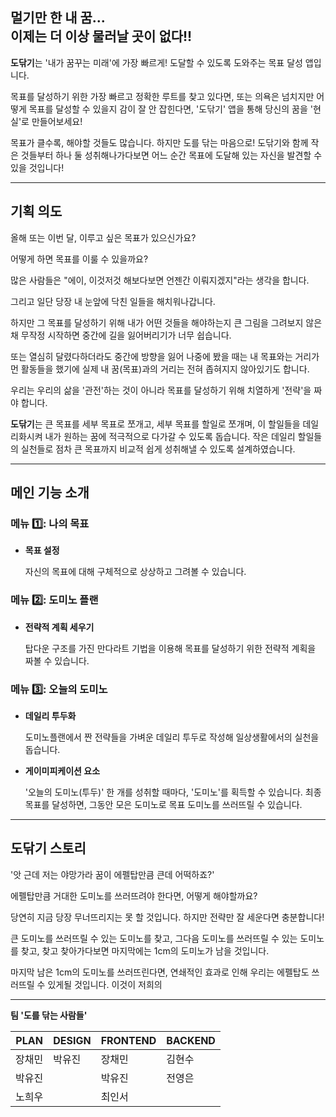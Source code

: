 ## 멀기만 한 내 꿈... </br>이제는 더 이상 물러날 곳이 없다!!

**도닦기**는 '내가 꿈꾸는 미래'에 가장 빠르게! 도달할 수 있도록 도와주는 목표 달성 앱입니다. 

목표를 달성하기 위한 가장 빠르고 정확한 루트를 찾고 있다면, 또는 의욕은 넘치지만 어떻게 목표를 달성할 수 있을지 감이 잘 안 잡힌다면, '도닦기' 앱을 통해 당신의 꿈을 '현실'로 만들어보세요!  

목표가 클수록, 해야할 것들도 많습니다. 하지만 도를 닦는 마음으로! 도닦기와 함께 작은 것들부터 하나 둘 성취해나가다보면 어느 순간 목표에 도달해 있는 자신을 발견할 수 있을 것입니다!



---

## **기획 의도**

올해 또는 이번 달, 이루고 싶은 목표가 있으신가요?

어떻게 하면 목표를 이룰 수 있을까요?

많은 사람들은 "에이, 이것저것 해보다보면 언젠간 이뤄지겠지"라는 생각을 합니다. 

그리고 일단 당장 내 눈앞에 닥친 일들을 해치워나갑니다. 

하지만 그 목표를 달성하기 위해 내가 어떤 것들을 해야하는지 큰 그림을 그려보지 않은 채 무작정 시작하면 중간에 길을 잃어버리기가 너무 쉽습니다. 

또는 열심히 달렸다하더라도 중간에 방향을 잃어 나중에 봤을 때는 내 목표와는 거리가 먼 활동들을 했기에 실제 내 꿈(목표)과의 거리는 전혀 좁혀지지 않아있기도 합니다.

우리는 우리의 삶을 '관전'하는 것이 아니라 목표를 달성하기 위해 치열하게 '전략'을 짜야 합니다. 

**도닦기**는 큰 목표를 세부 목표로 쪼개고, 세부 목표를 할일로 쪼개며, 이 할일들을 데일리화시켜 내가 원하는 꿈에 적극적으로 다가갈 수 있도록 돕습니다. 작은 데일리 할일들의 실천들로 점차 큰 목표까지 비교적 쉽게 성취해낼 수 있도록 설계하였습니다.


---

## 메인 기능 소개 

### 메뉴 1️⃣: 나의 목표 

- **목표 설정**

    자신의 목표에 대해 구체적으로 상상하고 그려볼 수 있습니다.

### 메뉴 2️⃣: 도미노 플랜

- **전략적 계획 세우기**

    탑다운 구조를 가진 만다라트 기법을 이용해 목표를 달성하기 위한 전략적 계획을 짜볼 수 있습니다. 

### **메뉴 3️⃣: 오늘의 도미노**

- **데일리 투두화**

    도미노플랜에서 짠 전략들을 가벼운 데일리 투두로 작성해 일상생활에서의 실천을 돕습니다.

- **게이미피케이션 요소**

    '오늘의 도미노(투두)' 한 개를 성취할 때마다, '도미노'를 획득할 수 있습니다. 최종 목표를 달성하면, 그동안 모은 도미노로 목표 도미노를 쓰러뜨릴 수 있습니다.


---

## **도닦기 스토리**

'앗 근데 저는 야망가라 꿈이 에펠탑만큼 큰데 어떡하죠?'

에펠탑만큼 거대한 도미노를 쓰러뜨려야 한다면, 어떻게 해야할까요? 

당연히 지금 당장 무너뜨리지는 못 할 것입니다. 하지만 전략만 잘 세운다면 충분합니다! 

큰 도미노를 쓰러뜨릴 수 있는 도미노를 찾고, 그다음 도미노를 쓰러뜨릴 수 있는 도미노를 찾고, 찾고 찾아가다보면 마지막에는 1cm의 도미노가 남을 것입니다. 

마지막 남은 1cm의 도미노를 쓰러뜨린다면, 연쇄적인 효과로 인해 우리는 에펠탑도 쓰러뜨릴 수 있게될 것입니다. 이것이 저희의 


---

**팀 '도를 닦는 사람들'**

| PLAN | DESIGN | FRONTEND | BACKEND |
| --- | --- | --- | --- |
| 장채민 | 박유진 | 장채민 | 김현수 |
| 박유진 |  | 박유진 | 전영은 |
| 노희우 |  | 최인서 |  |